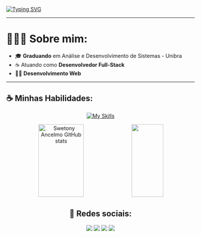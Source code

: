 [![Typing SVG](https://readme-typing-svg.demolab.com?font=Fira+Code&duration=4000&pause=500&width=435&lines=Olá!+%F0%9F%91%8B;Pode+me+chamar+de+Tony!+%F0%9F%98%81;Sou+Desenvolvedor+Full-Stack;Especialista+em+Java+e+React)](https://git.io/typing-svg)

---
<h1>👩🏽‍💻 Sobre mim: </h1>

- 🎓 <strong>Graduando</strong> em Análise e Desenvolvimento de Sistemas - Unibra
- ☕ Atuando como <strong>Desenvolvedor Full-Stack</strong>
- 👩‍💻 <strong>Desenvolvimento Web</strong>

---
<h2>☕ Minhas Habilidades: </h2>

<div align="center">
  
  [![My Skills](https://skillicons.dev/icons?i=html,css,js,react,tailwind,dotnet,java,c,git)](https://skillicons.dev)
  
</div>

<!-- GitHub Stats -->
<div align="center">  
  <img width="49%" height="195px" src="https://github-readme-stats.vercel.app/api?username=swetonyancelmo&show_icons=true&count_private=true&hide_border=true&title_color=B253FF&icon_color=B253FF&text_color=c9d1d9&bg_color=0d1117" alt="Swetony Ancelmo GitHub stats" />
  <img width="41%" height="195px" src="https://github-readme-stats.vercel.app/api/top-langs/?username=swetonyancelmo&layout=compact&hide_border=true&title_color=B253FF&text_color=c9d1d9&bg_color=0d1117" />
</div>


 <div align="center"><h2>📱 Redes sociais: </h2>
  <a href="https://swetony.vercel.app/" target="_blank"><img src="https://img.shields.io/badge/-Portfolio-%23F50040?style=for-the-badge&logo=typescript&logoColor=white" target="_blank"></a>
  <a href="https://www.linkedin.com/in/swetony-ancelmo/" target="_blank"><img src="https://img.shields.io/badge/-LinkedIn-%230077B5?style=for-the-badge&logo=devbox&logoColor=white" target="_blank"></a>
  <a href = "https://www.instagram.com/swetony_/"><img src="https://img.shields.io/badge/-Instagram-%23123?style=for-the-badge&logo=instagram&logoColor=white" target="_blank"></a>
  <a href = "mailto:swetonyancelmo@gmail.com"><img src="https://img.shields.io/badge/-Gmail-%23333?style=for-the-badge&logo=gmail&logoColor=white" target="_blank"></a>
</div>
